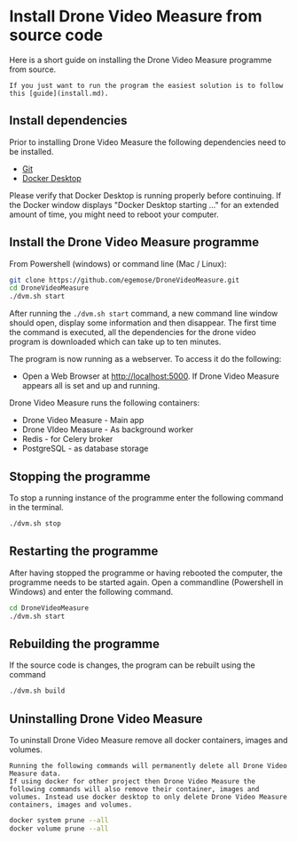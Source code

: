 # Install Drone Video Measure from source code

Here is a short guide on installing the Drone Video Measure programme from source.

```{Note}
If you just want to run the program the easiest solution is to follow this [guide](install.md).
```

## Install dependencies
Prior to installing Drone Video Measure the following dependencies need to be installed.
- [Git](https://git-scm.com/downloads)
- [Docker Desktop](https://www.docker.com/products/docker-desktop/)

Please verify that Docker Desktop is running properly before continuing. If the Docker window displays "Docker Desktop starting ..." for an extended amount of time, you might need to reboot your computer.

## Install the Drone Video Measure programme
From Powershell (windows) or command line (Mac / Linux):
```bash
git clone https://github.com/egemose/DroneVideoMeasure.git
cd DroneVideoMeasure
./dvm.sh start
```

After running  the `./dvm.sh start` command, a new command line window should open, display some information and then disappear. The first time the command is executed, all the dependencies for the drone video program is downloaded which can take up to ten minutes.

The program is now running as a webserver. To access it do the following:
- Open a Web Browser at [http://localhost:5000](http://localhost:5000).
If Drone Video Measure appears all is set and up and running.

Drone Video Measure runs the following containers:

- Drone Video Measure - Main app
- Drone VIdeo Measure - As background worker
- Redis - for Celery broker
- PostgreSQL - as database storage

## Stopping the programme
To stop a running instance of the programme enter the following command in the terminal.
```bash
./dvm.sh stop
```

## Restarting the programme
After having stopped the programme or having rebooted the computer, the programme needs to be started again. Open a commandline (Powershell in Windows) and enter the following command.
```bash
cd DroneVideoMeasure
./dvm.sh start
```

## Rebuilding the programme

If the source code is changes, the program can be rebuilt using the command
```bash
./dvm.sh build
```

## Uninstalling Drone Video Measure

To uninstall Drone Video Measure remove all docker containers, images and volumes.
```{WARNING}
Running the following commands will permanently delete all Drone Video Measure data.
If using docker for other project then Drone Video Measure the following commands will also remove their container, images and volumes. Instead use docker desktop to only delete Drone Video Measure containers, images and volumes.
```

```bash
docker system prune --all
docker volume prune --all
```
